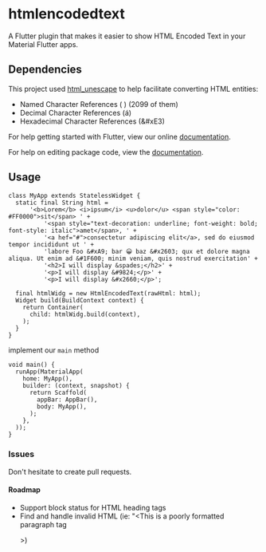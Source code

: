 # htmlencodedtext

A Flutter plugin that makes it easier to show HTML Encoded Text in your Material Flutter apps.

## Dependencies

This project used [html_unescape](https://github.com/filiph/html_unescape) to help facilitate converting HTML entities:

- Named Character References (&nbsp;) (2099 of them)
- Decimal Character References (&#225;)
- Hexadecimal Character References (&#xE3)

For help getting started with Flutter, view our online [documentation](https://flutter.io/).

For help on editing package code, view the [documentation](https://flutter.io/developing-packages/).

## Usage

```
class MyApp extends StatelessWidget {
  static final String html =
      '<b>Lorem</b> <i>ipsum</i> <u>dolor</u> <span style="color: #FF0000">sit</span> ' +
          '<span style="text-decoration: underline; font-weight: bold; font-style: italic">amet</span>, ' +
          '<a hef="#">consectetur adipiscing elit</a>, sed do eiusmod tempor incididunt ut ' +
          'labore Foo &#xA9; bar 😀 baz &#x2603; qux et dolore magna aliqua. Ut enim ad &#1F600; minim veniam, quis nostrud exercitation' +
          '<h2>I will display &spades;</h2>' +
          '<p>I will display &#9824;</p>' +
          '<p>I will display &#x2660;</p>';

  final htmlWidg = new HtmlEncodedText(rawHtml: html);
  Widget build(BuildContext context) {
    return Container(
      child: htmlWidg.build(context),
    );
  }
}
```

implement our `main` method

```
void main() {
  runApp(MaterialApp(
    home: MyApp(),
    builder: (context, snapshot) {
      return Scaffold(
        appBar: AppBar(),
        body: MyApp(),
      );
    },
  ));
}
```

### Issues

Don't hesitate to create pull requests.

#### Roadmap

- Support block status for HTML heading tags
- Find and handle invalid HTML (ie: "<This is a poorly formatted paragraph tag</p >>)
